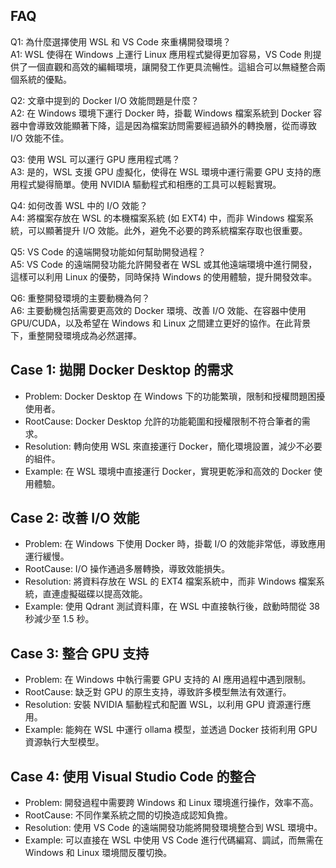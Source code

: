 ## FAQ
Q1: 為什麼選擇使用 WSL 和 VS Code 來重構開發環境？  
A1: WSL 使得在 Windows 上運行 Linux 應用程式變得更加容易，VS Code 則提供了一個直觀和高效的編輯環境，讓開發工作更具流暢性。這組合可以無縫整合兩個系統的優點。

Q2: 文章中提到的 Docker I/O 效能問題是什麼？  
A2: 在 Windows 環境下運行 Docker 時，掛載 Windows 檔案系統到 Docker 容器中會導致效能顯著下降，這是因為檔案訪問需要經過額外的轉換層，從而導致 I/O 效能不佳。

Q3: 使用 WSL 可以運行 GPU 應用程式嗎？  
A3: 是的，WSL 支援 GPU 虛擬化，使得在 WSL 環境中運行需要 GPU 支持的應用程式變得簡單。使用 NVIDIA 驅動程式和相應的工具可以輕鬆實現。

Q4: 如何改善 WSL 中的 I/O 效能？  
A4: 將檔案存放在 WSL 的本機檔案系統 (如 EXT4) 中，而非 Windows 檔案系統，可以顯著提升 I/O 效能。此外，避免不必要的跨系統檔案存取也很重要。

Q5: VS Code 的遠端開發功能如何幫助開發過程？  
A5: VS Code 的遠端開發功能允許開發者在 WSL 或其他遠端環境中進行開發，這樣可以利用 Linux 的優勢，同時保持 Windows 的使用體驗，提升開發效率。 

Q6: 重整開發環境的主要動機為何？  
A6: 主要動機包括需要更高效的 Docker 環境、改善 I/O 效能、在容器中使用 GPU/CUDA，以及希望在 Windows 和 Linux 之間建立更好的協作。在此背景下，重整開發環境成為必然選擇。

## Case 1: 拋開 Docker Desktop 的需求
- Problem: Docker Desktop 在 Windows 下的功能繁瑣，限制和授權問題困擾使用者。
- RootCause: Docker Desktop 允許的功能範圍和授權限制不符合筆者的需求。
- Resolution: 轉向使用 WSL 來直接運行 Docker，簡化環境設置，減少不必要的組件。
- Example: 在 WSL 環境中直接運行 Docker，實現更乾淨和高效的 Docker 使用體驗。

## Case 2: 改善 I/O 效能
- Problem: 在 Windows 下使用 Docker 時，掛載 I/O 的效能非常低，導致應用運行緩慢。
- RootCause: I/O 操作通過多層轉換，導致效能損失。
- Resolution: 將資料存放在 WSL 的 EXT4 檔案系統中，而非 Windows 檔案系統，直連虛擬磁碟以提高效能。
- Example: 使用 Qdrant 測試資料庫，在 WSL 中直接執行後，啟動時間從 38 秒減少至 1.5 秒。

## Case 3: 整合 GPU 支持
- Problem: 在 Windows 中執行需要 GPU 支持的 AI 應用過程中遇到限制。
- RootCause: 缺乏對 GPU 的原生支持，導致許多模型無法有效運行。
- Resolution: 安裝 NVIDIA 驅動程式和配置 WSL，以利用 GPU 資源運行應用。
- Example: 能夠在 WSL 中運行 ollama 模型，並透過 Docker 技術利用 GPU 資源執行大型模型。

## Case 4: 使用 Visual Studio Code 的整合
- Problem: 開發過程中需要跨 Windows 和 Linux 環境進行操作，效率不高。
- RootCause: 不同作業系統之間的切換造成認知負擔。
- Resolution: 使用 VS Code 的遠端開發功能將開發環境整合到 WSL 環境中。
- Example: 可以直接在 WSL 中使用 VS Code 進行代碼編寫、調試，而無需在 Windows 和 Linux 環境間反覆切換。